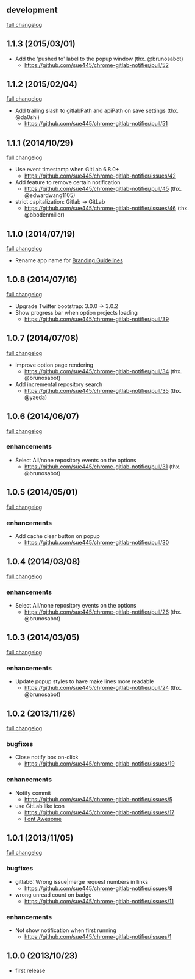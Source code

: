 ## development
[full changelog](https://github.com/sue445/chrome-gitlab-notifier/compare/1.1.2...master)

## 1.1.3 (2015/03/01)

* Add the 'pushed to' label to the popup window (thx. @brunosabot)
  * https://github.com/sue445/chrome-gitlab-notifier/pull/52

## 1.1.2 (2015/02/04)
[full changelog](https://github.com/sue445/chrome-gitlab-notifier/compare/1.1.1...1.1.2)

* Add trailing slash to gitlabPath and apiPath on save settings (thx. @da0shi)
  * https://github.com/sue445/chrome-gitlab-notifier/pull/51

## 1.1.1 (2014/10/29)
[full changelog](https://github.com/sue445/chrome-gitlab-notifier/compare/1.1.0...1.1.1)

* Use event timestamp when GitLab 6.8.0+
  * https://github.com/sue445/chrome-gitlab-notifier/issues/42
* Add feature to remove certain notification 
  * https://github.com/sue445/chrome-gitlab-notifier/pull/45 (thx. @edwardwang1105)
* strict capitalization: Gitlab -> GitLab
  * https://github.com/sue445/chrome-gitlab-notifier/issues/46 (thx. @bbodenmiller)

## 1.1.0 (2014/07/19)
[full changelog](https://github.com/sue445/chrome-gitlab-notifier/compare/1.0.8...1.1.0)

* Rename app name for [Branding Guidelines](https://developer.chrome.com/webstore/branding)

## 1.0.8 (2014/07/16)
[full changelog](https://github.com/sue445/chrome-gitlab-notifier/compare/1.0.7...1.0.8)

* Upgrade Twitter bootstrap: 3.0.0 -> 3.0.2
* Show progress bar when option projects loading
  * https://github.com/sue445/chrome-gitlab-notifier/pull/39

## 1.0.7 (2014/07/08)
[full changelog](https://github.com/sue445/chrome-gitlab-notifier/compare/1.0.6...1.0.7)

* Improve option page rendering
  * https://github.com/sue445/chrome-gitlab-notifier/pull/34 (thx. @brunosabot)
* Add incremental repository search
  * https://github.com/sue445/chrome-gitlab-notifier/pull/35 (thx. @yaeda)

## 1.0.6 (2014/06/07)
[full changelog](https://github.com/sue445/chrome-gitlab-notifier/compare/1.0.5...1.0.6)

### enhancements
* Select All/none repository events on the options
  * https://github.com/sue445/chrome-gitlab-notifier/pull/31 (thx. @brunosabot)

## 1.0.5 (2014/05/01)
[full changelog](https://github.com/sue445/chrome-gitlab-notifier/compare/1.0.4...1.0.5)

### enhancements
* Add cache clear button on popup
  * https://github.com/sue445/chrome-gitlab-notifier/pull/30

## 1.0.4 (2014/03/08)
[full changelog](https://github.com/sue445/chrome-gitlab-notifier/compare/1.0.3...1.0.4)

### enhancements
* Select All/none repository events on the options
  * https://github.com/sue445/chrome-gitlab-notifier/pull/26 (thx. @brunosabot)

## 1.0.3 (2014/03/05)
[full changelog](https://github.com/sue445/chrome-gitlab-notifier/compare/1.0.2...1.0.3)

### enhancements
* Update popup styles to have make lines more readable
  * https://github.com/sue445/chrome-gitlab-notifier/pull/24 (thx. @brunosabot)

## 1.0.2 (2013/11/26)
[full changelog](https://github.com/sue445/chrome-gitlab-notifier/compare/1.0.1...1.0.2)

### bugfixes
* Close notify box on-click
  * https://github.com/sue445/chrome-gitlab-notifier/issues/19

### enhancements
* Notify commit
  * https://github.com/sue445/chrome-gitlab-notifier/issues/5
* use GitLab like icon
  * https://github.com/sue445/chrome-gitlab-notifier/issues/17
  * [Font Awesome](http://gregoryloucas.github.io/Fontstrap/)

## 1.0.1 (2013/11/05)
[full changelog](https://github.com/sue445/chrome-gitlab-notifier/compare/1.0.0...1.0.1)

### bugfixes
* gitlab6: Wrong issue|merge request numbers in links
  * https://github.com/sue445/chrome-gitlab-notifier/issues/8
* wrong unread count on badge
  * https://github.com/sue445/chrome-gitlab-notifier/issues/11

### enhancements
* Not show notification when first running
  * https://github.com/sue445/chrome-gitlab-notifier/issues/1

## 1.0.0 (2013/10/23)
* first release
